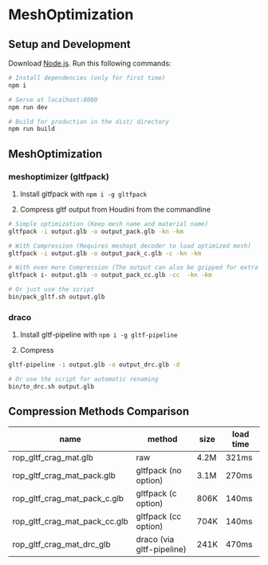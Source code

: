 # MeshOptimization

## Setup and Development
Download [Node.js](https://nodejs.org/en/download/).
Run this following commands:

``` bash
# Install dependencies (only for first time)
npm i

# Serve at localhost:8080
npm run dev

# Build for production in the dist/ directory
npm run build
```

## MeshOptimization

### meshoptimizer (gltfpack)

1. Install gltfpack with `npm i -g gltfpack`

2. Compress gltf output from Houdini from the commandline
``` bash
# Simple optimization (Keep mesh name and material name)
gltfpack -i output.glb -o output_pack.glb -kn -km

# With Compression (Requires meshopt decoder to load optimized mesh)
gltfpack -i output.glb -o output_pack_c.glb -c -kn -km

# With even more Compression (The output can also be gzipped for extra compression on delivery)
gltfpack i- output.glb -o output_pack_cc.glb -cc  -kn -km

# Or just use the script
bin/pack_gltf.sh output.glb
```

### draco

1. Install gltf-pipeline with `npm i -g gltf-pipeline`

2. Compress
```bash
gltf-pipeline -i output.glb -o output_drc.glb -d

# Or use the script for automatic renaming
bin/to_drc.sh output.glb
```

## Compression Methods Comparison

|name|method|size|load time|
|---|---|---|---|
|rop_gltf_crag_mat.glb|raw|4.2M|321ms|
|rop_gltf_crag_mat_pack.glb|gltfpack (no option)|3.1M|270ms|
|rop_gltf_crag_mat_pack_c.glb|gltfpack (c option)|806K|140ms|
|rop_gltf_crag_mat_pack_cc.glb|gltfpack (cc option)|704K|140ms|
|rop_gltf_crag_mat_drc_glb| draco (via gltf-pipeline) | 241K|470ms|

